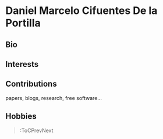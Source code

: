 # Daniel Marcelo Cifuentes De la Portilla

## Bio

## Interests

## Contributions

papers, blogs, research, free software...

## Hobbies

> :ToCPrevNext